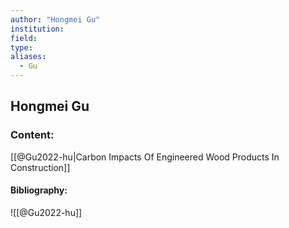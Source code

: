 ```yaml
---
author: "Hongmei Gu"
institution:
field:
type:
aliases:
  - Gu
---
```


## Hongmei Gu

### Content:
[[@Gu2022-hu|Carbon Impacts Of Engineered Wood Products In Construction]]

#### Bibliography:

![[@Gu2022-hu]]
